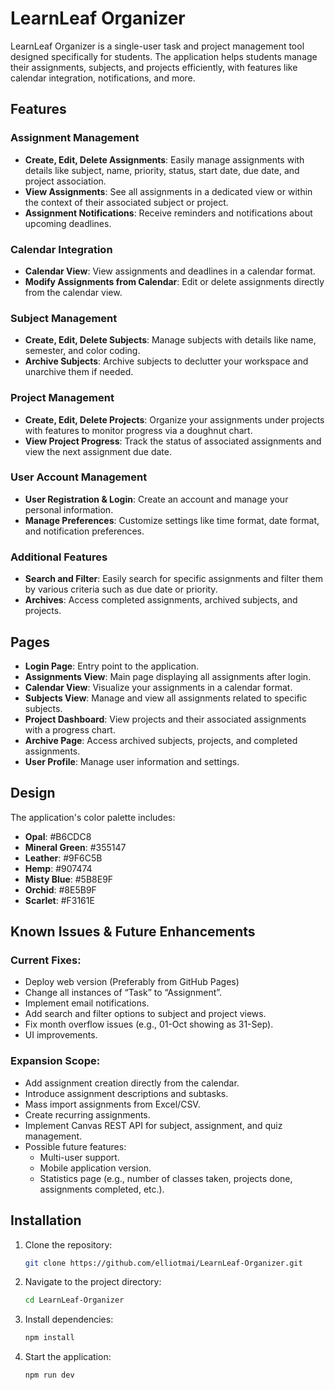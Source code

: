 # LearnLeaf Organizer

LearnLeaf Organizer is a single-user task and project management tool designed specifically for students. The application helps students manage their assignments, subjects, and projects efficiently, with features like calendar integration, notifications, and more.

## Features

### Assignment Management
- **Create, Edit, Delete Assignments**: Easily manage assignments with details like subject, name, priority, status, start date, due date, and project association.
- **View Assignments**: See all assignments in a dedicated view or within the context of their associated subject or project.
- **Assignment Notifications**: Receive reminders and notifications about upcoming deadlines.

### Calendar Integration
- **Calendar View**: View assignments and deadlines in a calendar format.
- **Modify Assignments from Calendar**: Edit or delete assignments directly from the calendar view.

### Subject Management
- **Create, Edit, Delete Subjects**: Manage subjects with details like name, semester, and color coding.
- **Archive Subjects**: Archive subjects to declutter your workspace and unarchive them if needed.

### Project Management
- **Create, Edit, Delete Projects**: Organize your assignments under projects with features to monitor progress via a doughnut chart.
- **View Project Progress**: Track the status of associated assignments and view the next assignment due date.

### User Account Management
- **User Registration & Login**: Create an account and manage your personal information.
- **Manage Preferences**: Customize settings like time format, date format, and notification preferences.

### Additional Features
- **Search and Filter**: Easily search for specific assignments and filter them by various criteria such as due date or priority.
- **Archives**: Access completed assignments, archived subjects, and projects.

## Pages

- **Login Page**: Entry point to the application.
- **Assignments View**: Main page displaying all assignments after login.
- **Calendar View**: Visualize your assignments in a calendar format.
- **Subjects View**: Manage and view all assignments related to specific subjects.
- **Project Dashboard**: View projects and their associated assignments with a progress chart.
- **Archive Page**: Access archived subjects, projects, and completed assignments.
- **User Profile**: Manage user information and settings.

## Design

The application's color palette includes:

- **Opal**: #B6CDC8
- **Mineral Green**: #355147
- **Leather**: #9F6C5B
- **Hemp**: #907474
- **Misty Blue**: #5B8E9F
- **Orchid**: #8E5B9F
- **Scarlet**: #F3161E

## Known Issues & Future Enhancements

### Current Fixes:
- Deploy web version (Preferably from GitHub Pages)
- Change all instances of “Task” to “Assignment”.
- Implement email notifications.
- Add search and filter options to subject and project views.
- Fix month overflow issues (e.g., 01-Oct showing as 31-Sep).
- UI improvements.

### Expansion Scope:
- Add assignment creation directly from the calendar.
- Introduce assignment descriptions and subtasks.
- Mass import assignments from Excel/CSV.
- Create recurring assignments.
- Implement Canvas REST API for subject, assignment, and quiz management.
- Possible future features:
  - Multi-user support.
  - Mobile application version.
  - Statistics page (e.g., number of classes taken, projects done, assignments completed, etc.).

## Installation

1. Clone the repository:
    ```bash
    git clone https://github.com/elliotmai/LearnLeaf-Organizer.git
    ```
2. Navigate to the project directory:
    ```bash
    cd LearnLeaf-Organizer
    ```
3. Install dependencies:
    ```bash
    npm install
    ```
4. Start the application:
    ```bash
    npm run dev
    ```
